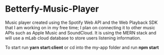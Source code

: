 # Betterfy-Music-Player
Music player created using the Spotify Web API and the Web Playback SDK that I am working on in my free time; I plan on connecting it to other music APIs such as Apple Music and SoundCloud. It is using the MERN stack and will use a mLab cloud database to store users listening information.

To start run **yarn start:client** or cd into the my-app folder and run **npm start**
